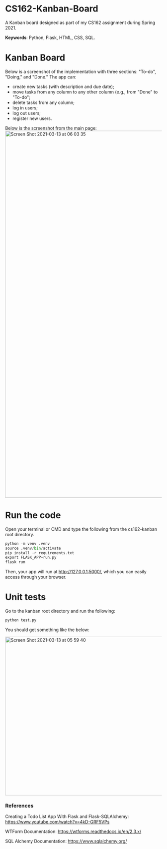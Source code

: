 # CS162-Kanban-Board
A Kanban board designed as part of my CS162 assignment during Spring 2021. 

**Keywords**: Python, Flask, HTML, CSS, SQL. 


# Kanban Board
Below is a screenshot of the implementation with three sections: "To-do", "Doing," and "Done." The app can:
* create new tasks (with description and due date);
* move tasks from any column to any other column (e.g., from "Done" to "To-do";
* delete tasks from any column;
* log in users;
* log out users;
* register new users.

Below is the screenshot from the main page:
<img width="1175" alt="Screen Shot 2021-03-13 at 06 03 35" src="https://user-images.githubusercontent.com/47840436/111010834-daefaf80-83c1-11eb-9abd-d66cf8fdd12d.png">


# Run the code
Open your terminal or CMD and type the following from the cs162-kanban root directory.
```python
python -m venv .venv 
source .venv/bin/activate
pip install -r requirements.txt
export FLASK_APP=run.py
flask run
```

Then, your app will run at http://127.0.0.1:5000/, which you can easily access through your browser. 

# Unit tests
Go to the kanban root directory and run the following:
```python
python test.py
```

You should get something like the below:


<img width="508" alt="Screen Shot 2021-03-13 at 05 59 40" src="https://user-images.githubusercontent.com/47840436/111010637-4edd8800-83c1-11eb-8a56-75a0a9e13153.png">

### References
Creating a Todo List App With Flask and Flask-SQLAlchemy: https://www.youtube.com/watch?v=4kD-GRF5VPs

WTForm Documentation: https://wtforms.readthedocs.io/en/2.3.x/

SQL Alchemy Documentation: https://www.sqlalchemy.org/
